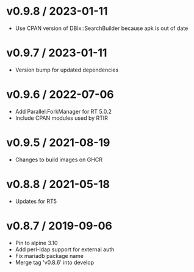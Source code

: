 
v0.9.8 / 2023-01-11
==================

  * Use CPAN version of DBIx::SearchBuilder because apk is out of date

v0.9.7 / 2023-01-11
==================

  * Version bump for updated dependencies

v0.9.6 / 2022-07-06
==================

  * Add Parallel:ForkManager for RT 5.0.2
  * Include CPAN modules used by RTIR

v0.9.5 / 2021-08-19
==================

  * Changes to build images on GHCR

v0.8.8 / 2021-05-18
==================

  * Updates for RT5

v0.8.7 / 2019-09-06
==================

  * Pin to alpine 3.10
  * Add perl-ldap support for external auth
  * Fix mariadb package name
  * Merge tag 'v0.8.6' into develop
